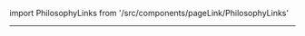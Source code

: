 import PhilosophyLinks from '/src/components/pageLink/PhilosophyLinks'

<PhilosophyLinks component='AttendanceStatus' type='class' project='attendance-management-system' />

---


